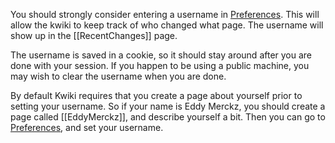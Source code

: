 You should strongly consider entering a username in [Preferences](http:index.cgi?action=prefs). This will allow the kwiki to keep track of who changed what page. The username will show up in the [[RecentChanges]] page.

The username is saved in a cookie, so it should stay around after you are done with your session. If you happen to be using a public machine, you may wish to clear the username when you are done.

By default Kwiki requires that you create a page about yourself prior to setting your username. So if your name is Eddy Merckz, you should create a page called [[EddyMerckz]], and describe yourself a bit. Then you can go to [Preferences](http:index.cgi?action=prefs), and set your username.
